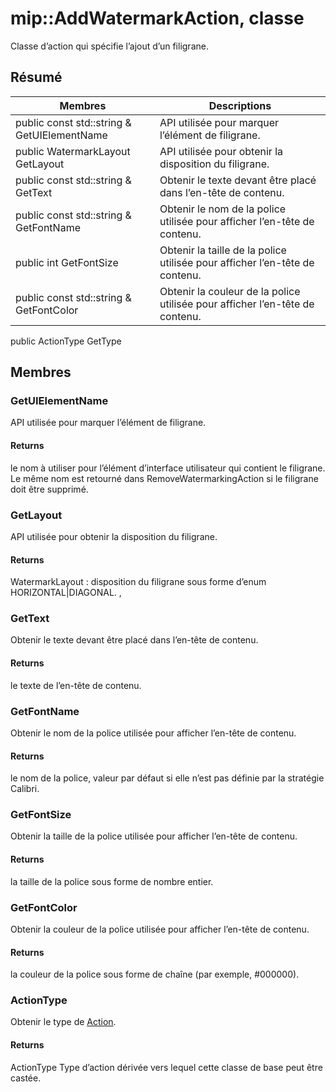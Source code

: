 # <a name="class-mipaddwatermarkaction"></a>mip::AddWatermarkAction, classe 
Classe d’action qui spécifie l’ajout d’un filigrane.
## <a name="summary"></a>Résumé
 Membres                        | Descriptions                                
--------------------------------|---------------------------------------------
public const std::string & GetUIElementName | API utilisée pour marquer l’élément de filigrane.
public WatermarkLayout GetLayout | API utilisée pour obtenir la disposition du filigrane.
public const std::string & GetText | Obtenir le texte devant être placé dans l’en-tête de contenu.
public const std::string & GetFontName | Obtenir le nom de la police utilisée pour afficher l’en-tête de contenu.
public int GetFontSize | Obtenir la taille de la police utilisée pour afficher l’en-tête de contenu.
public const std::string & GetFontColor | Obtenir la couleur de la police utilisée pour afficher l’en-tête de contenu.
public ActionType GetType
## <a name="members"></a>Membres
### <a name="getuielementname"></a>GetUIElementName
API utilisée pour marquer l’élément de filigrane.
#### <a name="returns"></a>Returns
le nom à utiliser pour l’élément d’interface utilisateur qui contient le filigrane. Le même nom est retourné dans RemoveWatermarkingAction si le filigrane doit être supprimé.
### <a name="getlayout"></a>GetLayout
API utilisée pour obtenir la disposition du filigrane.
#### <a name="returns"></a>Returns
WatermarkLayout : disposition du filigrane sous forme d’enum HORIZONTAL|DIAGONAL. ,
### <a name="gettext"></a>GetText
Obtenir le texte devant être placé dans l’en-tête de contenu.
#### <a name="returns"></a>Returns
le texte de l’en-tête de contenu.
### <a name="getfontname"></a>GetFontName
Obtenir le nom de la police utilisée pour afficher l’en-tête de contenu.
#### <a name="returns"></a>Returns
le nom de la police, valeur par défaut si elle n’est pas définie par la stratégie Calibri.
### <a name="getfontsize"></a>GetFontSize
Obtenir la taille de la police utilisée pour afficher l’en-tête de contenu.
#### <a name="returns"></a>Returns
la taille de la police sous forme de nombre entier.
### <a name="getfontcolor"></a>GetFontColor
Obtenir la couleur de la police utilisée pour afficher l’en-tête de contenu.
#### <a name="returns"></a>Returns
la couleur de la police sous forme de chaîne (par exemple, #000000).
### <a name="actiontype"></a>ActionType
Obtenir le type de [Action](#classmip_1_1_action).
#### <a name="returns"></a>Returns
ActionType Type d’action dérivée vers lequel cette classe de base peut être castée.